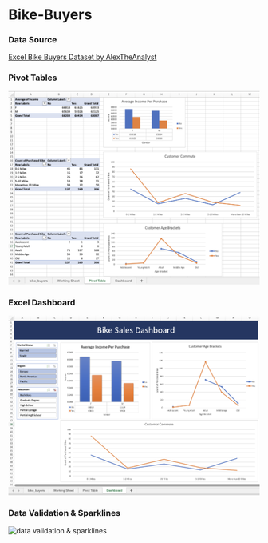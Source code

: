 # Bike-Buyers
<h3>Data Source</h3> 
<a href="https://github.com/AlexTheAnalyst/Excel-Tutorial/blob/main/Excel%20Project%20Dataset.xlsx">Excel Bike Buyers Dataset by AlexTheAnalyst</a>
<h3>Pivot Tables</h3> 
<img src="https://github.com/ptorres1126/Bike-Buyers/blob/297eb3900ea540f30e0b6b17f72909b46071b826/bike_buyers_pivot_tables.png" alt="bike buyers pivot tables">
<h3>Excel Dashboard</h3> 
<img src="https://github.com/ptorres1126/Bike-Buyers/blob/297eb3900ea540f30e0b6b17f72909b46071b826/bike_buyers_dashboard.png" alt="bike buyers dashboard">
<h3>Data Validation & Sparklines</h3> 
<img src="https://github.com/ptorres1126/Excel-Projects/blob/main/Excel%20Data%20Validation%20%26%20Sparklines.png" alt="data validation & sparklines">

